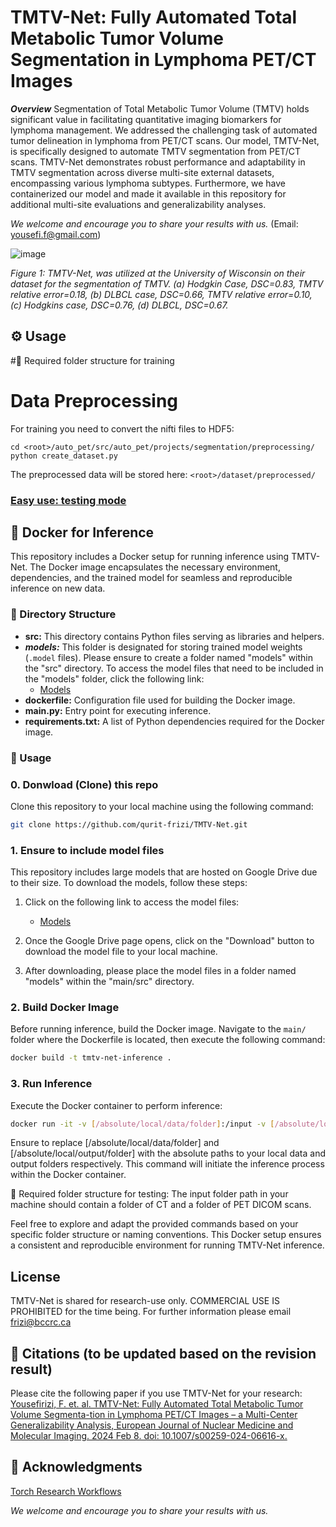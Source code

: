 # TMTV-Net: Fully Automated Total Metabolic Tumor Volume Segmentation in Lymphoma PET/CT Images

***Overview***
Segmentation of Total Metabolic Tumor Volume (TMTV) holds significant value in facilitating quantitative imaging biomarkers for lymphoma management. We addressed the challenging task of automated tumor delineation in lymphoma from PET/CT scans. Our model, TMTV-Net, is specifically designed to automate TMTV segmentation from PET/CT scans. TMTV-Net demonstrates robust performance and adaptability in TMTV segmentation across diverse multi-site external datasets, encompassing various lymphoma subtypes. Furthermore, we have containerized our model and made it available in this repository for additional multi-site evaluations and generalizability analyses.

*We welcome and encourage you to share your results with us.* (Email: yousefi.f@gmail.com)

![image](https://github.com/qurit-frizi/TMTV-Net/assets/84542058/e624af9e-0389-4237-885b-4b2ebbd8d3fe)


*Figure 1: TMTV-Net, was utilized at the University of Wisconsin on their dataset for the segmentation of TMTV. (a) Hodgkin Case, DSC=0.83, TMTV relative error=0.18, (b) DLBCL case, DSC=0.66, TMTV relative error=0.10, (c) Hodgkins case, DSC=0.76, (d) DLBCL, DSC=0.67.*

## ⚙️  Usage <a name="installation"> </a>


#📁 Required folder structure for training
# Data Preprocessing

For training you need to convert the nifti files to HDF5:

    cd <root>/auto_pet/src/auto_pet/projects/segmentation/preprocessing/
    python create_dataset.py

The preprocessed data will be stored here: `<root>/dataset/preprocessed/`




### [Easy use: testing mode](#virtual) <a name="easy-use-testing-mode"> </a> 
## 🐳 Docker for Inference

This repository includes a Docker setup for running inference using TMTV-Net. The Docker image encapsulates the necessary environment, dependencies, and the trained model for seamless and reproducible inference on new data.


### 📂 Directory Structure

- **src:** This directory contains Python files serving as libraries and helpers.
- ***models:*** This folder is designated for storing trained model weights (`.model` files). Please ensure to create a folder named "models" within the "src" directory. To access the model files that need to be included in the "models" folder, click the following link:
   - [Models](https://drive.google.com/file/d/1zfGIV_1k6YgijsEJUO9jVccN9Z67eJgi/view?usp=drive_link)
- **dockerfile:** Configuration file used for building the Docker image.
- **main.py:** Entry point for executing inference.
- **requirements.txt:** A list of Python dependencies required for the Docker image.



### 🚀 Usage

### 0. Donwload (Clone) this repo

Clone this repository to your local machine using the following command:

```bash
git clone https://github.com/qurit-frizi/TMTV-Net.git
```

### 1. Ensure to include model files

This repository includes large models that are hosted on Google Drive due to their size. To download the models, follow these steps:

1. Click on the following link to access the model files:
   - [Models](https://drive.google.com/file/d/1zfGIV_1k6YgijsEJUO9jVccN9Z67eJgi/view?usp=drive_link)

2. Once the Google Drive page opens, click on the "Download" button to download the model file to your local machine.

3. After downloading, please place the model files in a folder named "models" within the "main/src" directory.



### 2. Build Docker Image

Before running inference, build the Docker image. Navigate to the `main/` folder where the Dockerfile is located, then execute the following command:

```bash
docker build -t tmtv-net-inference .
```


### 3. Run Inference

Execute the Docker container to perform inference:

```bash
docker run -it -v [/absolute/local/data/folder]:/input -v [/absolute/local/output/folder]:/output tmtv-net-inference
```

Ensure to replace [/absolute/local/data/folder] and [/absolute/local/output/folder] with the absolute paths to your local data and output folders respectively. This command will initiate the inference process within the Docker container.

📁 Required folder structure for testing: The input folder path in your machine should contain a folder of CT and a folder of PET DICOM scans. 


Feel free to explore and adapt the provided commands based on your specific folder structure or naming conventions. This Docker setup ensures a consistent and reproducible environment for running TMTV-Net inference.


## License
TMTV-Net is shared for research-use only. COMMERCIAL USE IS PROHIBITED for the time being. For further information please email frizi@bccrc.ca 

## 📖 Citations (to be updated based on the revision result)
Please cite the following paper if you use TMTV-Net for your research:
[Yousefirizi, F. et. al. TMTV-Net: Fully Automated Total Metabolic Tumor Volume Segmenta-tion in Lymphoma PET/CT Images – a Multi-Center Generalizability Analysis, European Journal of Nuclear Medicine and Molecular Imaging. 2024 Feb 8. doi: 10.1007/s00259-024-06616-x.](https://pubmed.ncbi.nlm.nih.gov/38326655/)

## 🙏 Acknowledgments
[Torch Research Workflows](https://trw.readthedocs.io/en/latest/)

*We welcome and encourage you to share your results with us.*
